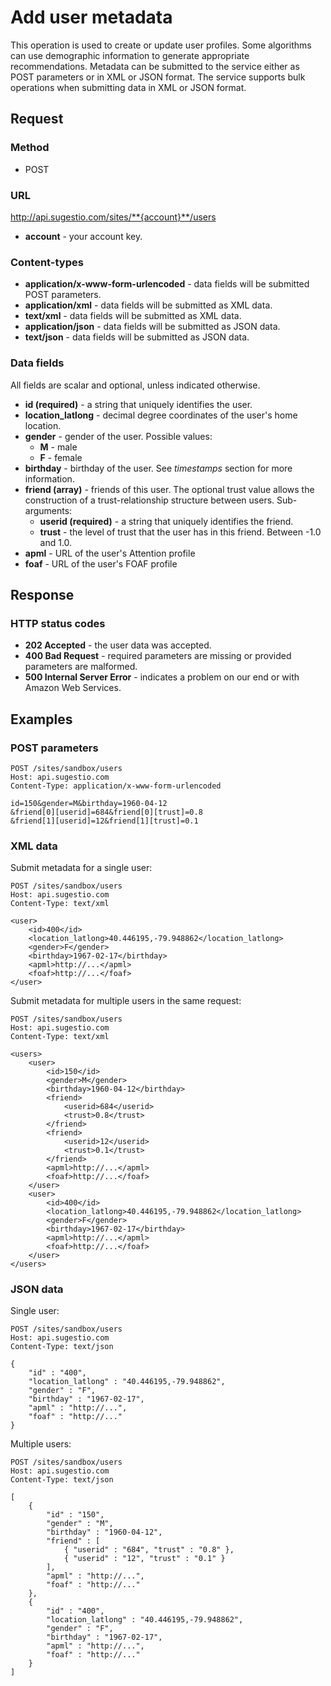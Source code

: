 # Add user metadata

This operation is used to create or update user profiles. Some algorithms can use demographic information to generate appropriate recommendations. Metadata can be submitted to the service either as POST parameters or in XML or JSON format. The service supports bulk operations when submitting data in XML or JSON format.

## Request

### Method

* POST

### URL

http://api.sugestio.com/sites/**{account}**/users

* **account** - your account key.

### Content-types

* **application/x-www-form-urlencoded** - data fields will be submitted POST parameters.
* **application/xml** - data fields will be submitted as XML data. 
* **text/xml** - data fields will be submitted as XML data. 
* **application/json** - data fields will be submitted as JSON data. 
* **text/json** - data fields will be submitted as JSON data. 

### Data fields

All fields are scalar and optional, unless indicated otherwise.

* **id (required)** - a string that uniquely identifies the user. 
* **location_latlong** - decimal degree coordinates of the user's home location.
* **gender** - gender of the user. Possible values:
	* **M** - male
	* **F** - female
* **birthday** - birthday of the user. See *timestamps* section for more information.
* **friend (array)** - friends of this user. The optional trust value allows the construction of a trust-relationship structure between users. Sub-arguments:
	* **userid (required)** - a string that uniquely identifies the friend.
	* **trust** - the level of trust that the user has in this friend. Between -1.0 and 1.0.
* **apml** - URL of the user's Attention profile
* **foaf** - URL of the user's FOAF profile

## Response

### HTTP status codes

* **202 Accepted** - the user data was accepted.
* **400 Bad Request** - required parameters are missing or provided parameters are malformed.
* **500 Internal Server Error** - indicates a problem on our end or with Amazon Web Services.

## Examples

### POST parameters

	POST /sites/sandbox/users
	Host: api.sugestio.com		
	Content-Type: application/x-www-form-urlencoded

	id=150&gender=M&birthday=1960-04-12
	&friend[0][userid]=684&friend[0][trust]=0.8
	&friend[1][userid]=12&friend[1][trust]=0.1
	

### XML data

Submit metadata for a single user:

	POST /sites/sandbox/users
	Host: api.sugestio.com		
	Content-Type: text/xml

	<user>
		<id>400</id>
		<location_latlong>40.446195,-79.948862</location_latlong>
		<gender>F</gender>
		<birthday>1967-02-17</birthday>			
		<apml>http://...</apml>
		<foaf>http://...</foaf>
	</user>

Submit metadata for multiple users in the same request:

	POST /sites/sandbox/users
	Host: api.sugestio.com		
	Content-Type: text/xml	

	<users>
		<user>
			<id>150</id>
			<gender>M</gender>
			<birthday>1960-04-12</birthday>
			<friend>
				<userid>684</userid>
				<trust>0.8</trust>
			</friend>
			<friend>
				<userid>12</userid>
				<trust>0.1</trust>
			</friend>
			<apml>http://...</apml>
			<foaf>http://...</foaf>
		</user>
		<user>
			<id>400</id>
			<location_latlong>40.446195,-79.948862</location_latlong>
			<gender>F</gender>
			<birthday>1967-02-17</birthday>			
			<apml>http://...</apml>
			<foaf>http://...</foaf>
		</user>
	</users>	

### JSON data

Single user:

	POST /sites/sandbox/users
	Host: api.sugestio.com		
	Content-Type: text/json

	{
		"id" : "400",
		"location_latlong" : "40.446195,-79.948862",
		"gender" : "F",
		"birthday" : "1967-02-17",
		"apml" : "http://...",
		"foaf" : "http://..."
	}

Multiple users:

	POST /sites/sandbox/users
	Host: api.sugestio.com		
	Content-Type: text/json	

	[
		{
			"id" : "150",
			"gender" : "M",
			"birthday" : "1960-04-12",
			"friend" : [ 
				{ "userid" : "684", "trust" : "0.8" },
				{ "userid" : "12", "trust" : "0.1" }
			],
			"apml" : "http://...",
			"foaf" : "http://..."
		},
		{
			"id" : "400",
			"location_latlong" : "40.446195,-79.948862",
			"gender" : "F",
			"birthday" : "1967-02-17",
			"apml" : "http://...",
			"foaf" : "http://..."
		}
	]	